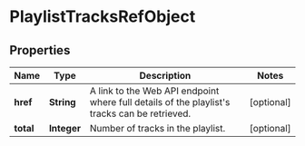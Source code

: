 

# PlaylistTracksRefObject

## Properties

Name | Type | Description | Notes
------------ | ------------- | ------------- | -------------
**href** | **String** | A link to the Web API endpoint where full details of the playlist&#39;s tracks can be retrieved.  |  [optional]
**total** | **Integer** | Number of tracks in the playlist.  |  [optional]



